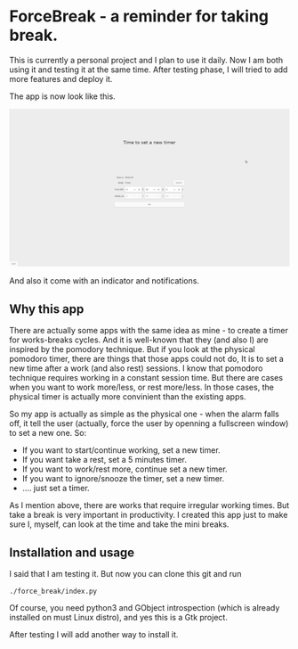 # ForceBreak - a reminder for taking break.

This is currently a personal project and I plan to use it daily.
Now I am both using it and testing it at the same time.
After testing phase, I will tried to add more features and deploy it.

The app is now look like this.

![App window screenshot](./screenshots/app-window-screenshot.png)

And also it come with an indicator and notifications.

## Why this app
There are actually some apps with the same idea as mine - 
to create a timer for works-breaks cycles. And it is well-known that 
they (and also I) are inspired by the pomodory technique. But if you look 
at the physical pomodoro timer, there are things that those apps could not do,
It is to set a new time after a work (and also rest) sessions.
I know that pomodoro technique requires working in a constant session time.
But there are cases when you want to work more/less, or rest more/less.
In those cases, the physical timer is actually more convinient than 
the existing apps. 

So my app is actually as simple as the physical one - when the alarm falls
off, it tell the user (actually, force the user by openning a 
fullscreen window) to set a new one. So:
- If you want to start/continue working, set a new timer.
- If you want take a rest, set a 5 minutes timer.
- If you want to work/rest more, continue set a new timer.
- If you want to ignore/snooze the timer, set a new timer.
- .... just set a timer.

As I mention above, there are works that require irregular working times.
But take a break is very important in productivity. I created this app
just to make sure I, myself, can look at the time and take the mini breaks.

## Installation and usage
I said that I am testing it. But now you can clone this git and run
    
    ./force_break/index.py

Of course, you need python3 and GObject introspection (which is already 
installed on must Linux distro), and yes this is a Gtk project.

After testing I will add another way to install it.
